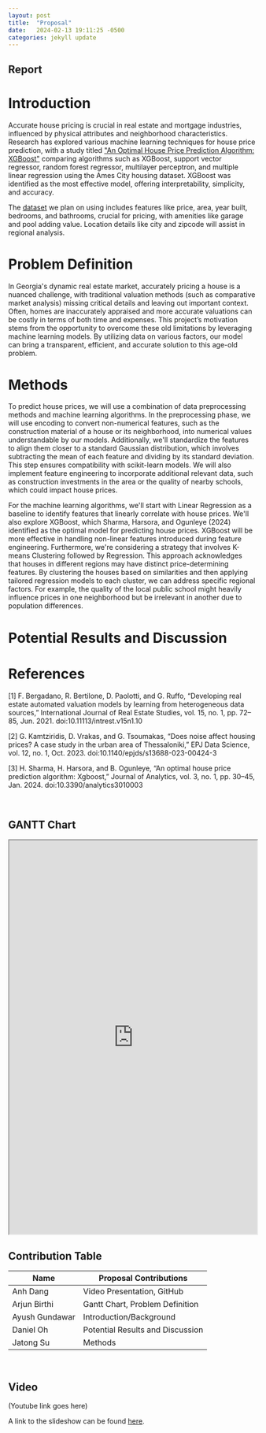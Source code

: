 ```yaml
---
layout: post
title:  "Proposal"
date:   2024-02-13 19:11:25 -0500
categories: jekyll update
---
```


## Report

# Introduction

Accurate house pricing is crucial in real estate and mortgage industries, influenced by physical attributes and neighborhood characteristics. Research has explored various machine learning techniques for house price prediction, with a study titled ["An Optimal House Price Prediction Algorithm: XGBoost"][intro-link-1] comparing algorithms such as XGBoost, support vector regressor, random forest regressor, multilayer perceptron, and multiple linear regression using the Ames City housing dataset. XGBoost was identified as the most effective model, offering interpretability, simplicity, and accuracy. 

The [dataset][intro-link-2] we plan on using includes features like price, area, year built, bedrooms, and bathrooms, crucial for pricing, with amenities like garage and pool adding value. Location details like city and zipcode will assist in regional analysis.

[intro-link-1]: https://arxiv.org/ftp/arxiv/papers/2402/2402.04082.pdf
[intro-link-2]: https://www.kaggle.com/datasets/yellowj4acket/real-estate-georgia


# Problem Definition
In Georgia's dynamic real estate market, accurately pricing a house is a nuanced challenge, with traditional valuation methods (such as comparative market analysis) missing critical details and leaving out important context. Often, homes are inaccurately appraised and more accurate valuations can be costly in terms of both time and expenses. This project’s motivation stems from the opportunity to overcome these old limitations by leveraging machine learning models. By utilizing data on various factors, our model can bring a transparent, efficient, and accurate solution to this age-old problem.

# Methods
To predict house prices, we will use a combination of data preprocessing methods and machine learning algorithms. In the preprocessing phase, we will use encoding to convert non-numerical features, such as the construction material of a house or its neighborhood, into numerical values understandable by our models. Additionally, we'll standardize the features to align them closer to a standard Gaussian distribution, which involves subtracting the mean of each feature and dividing by its standard deviation. This step ensures compatibility with scikit-learn models. We will also implement feature engineering to incorporate additional relevant data, such as construction investments in the area or the quality of nearby schools, which could impact house prices.

For the machine learning algorithms, we'll start with Linear Regression as a baseline to identify features that linearly correlate with house prices. We'll also explore XGBoost, which Sharma, Harsora, and Ogunleye (2024) identified as the optimal model for predicting house prices. XGBoost will be more effective in handling non-linear features introduced during feature engineering. Furthermore, we're considering a strategy that involves K-means Clustering followed by Regression. This approach acknowledges that houses in different regions may have distinct price-determining features. By clustering the houses based on similarities and then applying tailored regression models to each cluster, we can address specific regional factors. For example, the quality of the local public school might heavily influence prices in one neighborhood but be irrelevant in another due to population differences.

# Potential Results and Discussion

# References
[1] F. Bergadano, R. Bertilone, D. Paolotti, and G. Ruffo, “Developing real estate automated valuation models by learning from  heterogeneous data sources,” International Journal of Real Estate Studies, vol. 15, no. 1, pp. 72–85, Jun. 2021. doi:10.11113/intrest.v15n1.10

[2] G. Kamtziridis, D. Vrakas, and G. Tsoumakas, “Does noise affect housing prices? A case study in the urban area of Thessaloniki,” EPJ Data Science, vol. 12, no. 1, Oct. 2023. doi:10.1140/epjds/s13688-023-00424-3

[3] H. Sharma, H. Harsora, and B. Ogunleye, “An optimal house price prediction algorithm: Xgboost,” Journal of Analytics, vol. 3, no. 1, pp. 30–45, Jan. 2024. doi:10.3390/analytics3010003

<br/>

## GANTT Chart

<iframe src="https://docs.google.com/spreadsheets/d/e/2PACX-1vRBZB7JY8yruOs5z6lPQpfn93UFmg4UiQqshAJNssb6FTYe__kfTwO_-5BNhFIO5A/pubhtml?widget=true&amp;headers=false" width="100%" height="800"></iframe>

<br/>

## Contribution Table

| Name           | Proposal Contributions           |
| -------------- | -------------------------------- |
| Anh Dang       | Video Presentation, GitHub       |
| Arjun Birthi   | Gantt Chart, Problem Definition  |
| Ayush Gundawar | Introduction/Background          |
| Daniel Oh      | Potential Results and Discussion |
| Jatong Su      | Methods                          |

<br/>

## Video

(Youtube link goes here)

A link to the slideshow can be found [here][slideshow-link].

[slideshow-link]: https://docs.google.com/presentation/d/1EGMJgCLksneyEFW0tC5T3iwEW4B7H_UWbXl6N1QM_FY/edit?usp=sharing
